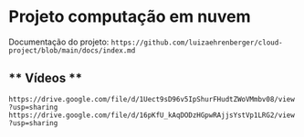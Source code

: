 # Projeto computação em nuvem

Documentação do projeto: `https://github.com/luizaehrenberger/cloud-project/blob/main/docs/index.md`

## ** Vídeos ** 
`https://drive.google.com/file/d/1Uect9sD96v5IpShurFHudtZWoVMmbv08/view?usp=sharing`
`https://drive.google.com/file/d/16pKfU_kAqDODzHGpwRAjjsYstVp1LRG2/view?usp=sharing`